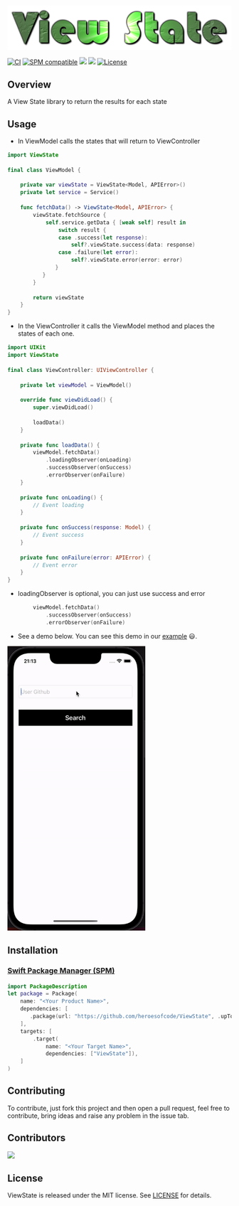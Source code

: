 <p align="center">
    <img src="https://github.com/heroesofcode/ViewState/blob/master/.github/assets/logo.png">
</p>

[![CI](https://github.com/heroesofcode/ViewState/actions/workflows/CI.yml/badge.svg)](https://github.com/heroesofcode/ViewState/actions/workflows/CI.yml)
[![SPM compatible](https://img.shields.io/badge/SPM-compatible-brightgreen)](https://swift.org/package-manager/)
[![](https://img.shields.io/endpoint?url=https%3A%2F%2Fswiftpackageindex.com%2Fapi%2Fpackages%2Fheroesofcode%2FViewState%2Fbadge%3Ftype%3Dswift-versions)](https://swiftpackageindex.com/heroesofcode/ViewState)
[![](https://img.shields.io/endpoint?url=https%3A%2F%2Fswiftpackageindex.com%2Fapi%2Fpackages%2Fheroesofcode%2FViewState%2Fbadge%3Ftype%3Dplatforms)](https://swiftpackageindex.com/heroesofcode/ViewState)
[![License](https://img.shields.io/github/license/joaolfp/ViewState.svg)](https://github.com/joaolfp/ViewState/blob/master/LICENSE)

## Overview

A View State library to return the results for each state

## Usage

- In ViewModel calls the states that will return to ViewController

```swift
import ViewState

final class ViewModel {
    
    private var viewState = ViewState<Model, APIError>()
    private let service = Service()
    
    func fetchData() -> ViewState<Model, APIError> {
        viewState.fetchSource {
            self.service.getData { [weak self] result in
                switch result {
                case .success(let response):
                    self?.viewState.success(data: response)
                case .failure(let error):
                    self?.viewState.error(error: error)
               }
           }
        }

        return viewState
    }
}
```
- In the ViewController it calls the ViewModel method and places the states of each one.

``` swift
import UIKit
import ViewState

final class ViewController: UIViewController {

    private let viewModel = ViewModel()

    override func viewDidLoad() {
        super.viewDidLoad()

        loadData()
    }
    
    private func loadData() {
        viewModel.fetchData()
            .loadingObserver(onLoading)
            .successObserver(onSuccess)
            .errorObserver(onFailure)
    }
    
    private func onLoading() {
        // Event loading
    }
    
    private func onSuccess(response: Model) {
        // Event success
    }
    
    private func onFailure(error: APIError) {
        // Event error
    }
}
```

- loadingObserver is optional, you can just use success and error

``` swift
        viewModel.fetchData()
            .successObserver(onSuccess)
            .errorObserver(onFailure)
```

- See a demo below. You can see this demo in our [example](https://github.com/heroesofcode/ViewState/tree/master/Example) :smiley:.
<img src="https://github.com/heroesofcode/ViewState/blob/master/.github/assets/ImageExample.gif" width="310" height="640" />

## Installation

### [Swift Package Manager (SPM)](https://swift.org/package-manager)

```swift
import PackageDescription
let package = Package(
    name: "<Your Product Name>",
    dependencies: [
       .package(url: "https://github.com/heroesofcode/ViewState", .upToNextMajor(from: "1.5.0"))
    ],
    targets: [
        .target(
            name: "<Your Target Name>",
            dependencies: ["ViewState"]),
    ]
)
```

## Contributing

To contribute, just fork this project and then open a pull request, feel free to contribute, bring ideas and raise any problem in the issue tab.

## Contributors

<a href="https://github.com/heroesofcode/ViewState/graphs/contributors">
  <img src="https://contrib.rocks/image?repo=heroesofcode/ViewState" />
</a>

## License

ViewState is released under the MIT license. See [LICENSE](https://github.com/heroesofcode/ViewState/blob/master/LICENSE) for details.
